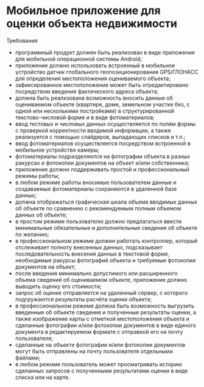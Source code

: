 
# Мобильное приложение для оценки объекта недвижимости

Требования
- программный продукт должен быть реализован в виде приложения для мобильной операционной системы Android;
- приложение должно использовать встроенный в мобильное устройство датчик глобального геопозиционирования GPS/ГЛОНАСС для определения местоположения оцениваемого объекта;
- зафиксированное местоположение может быть отредактировано посредством введения фактического адреса объекта;
- должна быть реализована возможность вносить данные об оцениваемом объекте (квартире, доме, земельном участке без, с одной или несколькими постройками) в структурированной текстово-числовой форме и в виде фотоматериалов;
- ввод тестовых и числовых данных осуществляется по полям формы с проверкой корректности вводимой информации, а также реализуется с помощью слайдеров, выпадающих списков и т.п.;
- ввод фотоматериалов осуществляется посредством встроенной в мобильное устройство камеры;
- фотоматериалы подразделяются на фотографии объекта в разных ракурсах и фотокопии документов на объект и/или собственника;
- приложение должно поддерживать простой и профессиональный режимы работы;
- в любом режиме работы вносимые пользователем данные и создаваемые фотоматериалы сохраняются в удаленной базе данных;
- должна отображаться графическая шкала объема вводимых данных об объекте по сравнению с рекомендуемым полным объемом данных об объекте;
- в простом режиме пользователю должно предлагаться ввести минимальные обязательные и дополнительные сведения об объекте по желанию;
- в профессиональном режиме должен работать контроллер, который отслеживает полноту внесенных данных, подсказывает последовательность внесения данных в текстовой форме, необходимые ракурсы фотографий объекта и требуемые фотокопии документов на объект;
- после введения минимально допустимого или расширенного объема сведений об оцениваемом объекте, приложение должно выводить оценку его стоимости;
- запрос об оценке отправляется на удаленный сервер, с которого подгружаются результаты расчёта оценки объекта;
- в профессиональном режиме должна быть возможность выгрузить введенные об объекте сведения и полученные результаты оценки, а также изображение карты с отметкой местоположения объекта и сделанные фотографии и/или фотокопии документов в виде единого документа в редактируемом формате с отправкой его на почту пользователя;
- сделанные на объекте фотографии и/или фотокопии документов могут быть отправлены на почту пользователя отдельными файлами;
- в любом режиме пользователь может просматривать историю сделанных запросов с полученными результатами оценки в виде списка или на карте.
